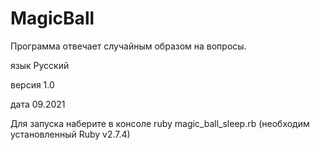 # MagicBall

Программа отвечает случайным образом на вопросы.

язык Русский

версия 1.0

дата 09.2021

Для запуска наберите в консоле ruby magic_ball_sleep.rb
(необходим установленный Ruby v2.7.4)
